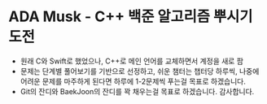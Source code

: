 # ADA Musk - C++ 백준 알고리즘 뿌시기 도전


- 원래 C와 Swift로 했었으나, C++로 메인 언어를 교체하면서 계정을 새로 팜
- 문제는 단계별 풀어보기를 기반으로 선정하고, 쉬운 챔터는 챕터당 하루씩, 나중에 어려운 문제를 마주하게 된다면 하루에 1-2문제씩 푸는걸 목표로 하겠습니다.
- Git의 잔디와 BaekJoon의 잔디를 꽉 채우는걸 목표로 하겠습니다. 감사합니다.
